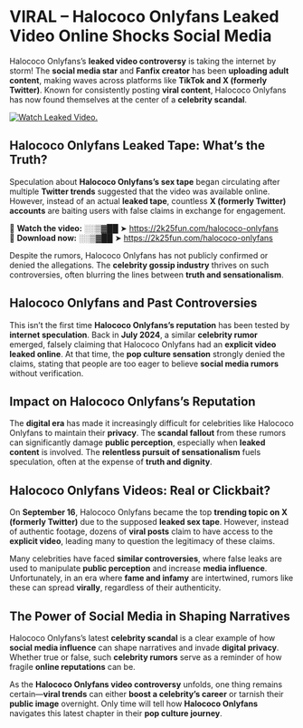 # VIRAL – Halococo Onlyfans Leaked Video Online Shocks Social Media 

Halococo Onlyfans’s **leaked video controversy** is taking the internet by storm! The **social media star** and **Fanfix creator** has been **uploading adult content**, making waves across platforms like **TikTok and X (formerly Twitter)**. Known for consistently posting **viral content**, Halococo Onlyfans has now found themselves at the center of a **celebrity scandal**.  

[![Watch Leaked Video.](https://miro.medium.com/v2/resize:fit:828/format:webp/1*cilzJN44JGOrTw9NJCrNHA.gif "Watch Leaked Video")](https://2k25fun.com/halococo-onlyfans)

## **Halococo Onlyfans Leaked Tape: What’s the Truth?**  
Speculation about **Halococo Onlyfans’s sex tape** began circulating after multiple **Twitter trends** suggested that the video was available online. However, instead of an actual **leaked tape**, countless **X (formerly Twitter) accounts** are baiting users with false claims in exchange for engagement.  

🔹 **Watch the video:** ░░▒▓██ ➤ https://2k25fun.com/halococo-onlyfans  
🔹 **Download now:** ░░▒▓██ ➤ https://2k25fun.com/halococo-onlyfans  

Despite the rumors, Halococo Onlyfans has not publicly confirmed or denied the allegations. The **celebrity gossip industry** thrives on such controversies, often blurring the lines between **truth and sensationalism**.  

## **Halococo Onlyfans and Past Controversies**  
This isn’t the first time **Halococo Onlyfans’s reputation** has been tested by **internet speculation**. Back in **July 2024**, a similar **celebrity rumor** emerged, falsely claiming that Halococo Onlyfans had an **explicit video leaked online**. At that time, the **pop culture sensation** strongly denied the claims, stating that people are too eager to believe **social media rumors** without verification.  

## **Impact on Halococo Onlyfans’s Reputation**  
The **digital era** has made it increasingly difficult for celebrities like Halococo Onlyfans to maintain their **privacy**. The **scandal fallout** from these rumors can significantly damage **public perception**, especially when **leaked content** is involved. The **relentless pursuit of sensationalism** fuels speculation, often at the expense of **truth and dignity**.  

## **Halococo Onlyfans Videos: Real or Clickbait?**  
On **September 16**, Halococo Onlyfans became the top **trending topic on X (formerly Twitter)** due to the supposed **leaked sex tape**. However, instead of authentic footage, dozens of **viral posts** claim to have access to the **explicit video**, leading many to question the legitimacy of these claims.  

Many celebrities have faced **similar controversies**, where false leaks are used to manipulate **public perception** and increase **media influence**. Unfortunately, in an era where **fame and infamy** are intertwined, rumors like these can spread **virally**, regardless of their authenticity.  

## **The Power of Social Media in Shaping Narratives**  
Halococo Onlyfans’s latest **celebrity scandal** is a clear example of how **social media influence** can shape narratives and invade **digital privacy**. Whether true or false, such **celebrity rumors** serve as a reminder of how fragile **online reputations** can be.  

As the **Halococo Onlyfans video controversy** unfolds, one thing remains certain—**viral trends** can either **boost a celebrity’s career** or tarnish their **public image** overnight. Only time will tell how **Halococo Onlyfans** navigates this latest chapter in their **pop culture journey**. 